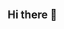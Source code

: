 ## Hi there 👋

<!--
**J20WeBBersat/J20WeBBersat** is a ✨ _special_ ✨ repository because its `README.md` (this file) appears on your GitHub profile.

Meu nome é João Pedro

Estou estudando no Alura
Estou me desenvolvendo na linguagem JavaScript
Utilizo esse espaço para minha organização e compartilhamento dos meus projetos desenvolvidos
